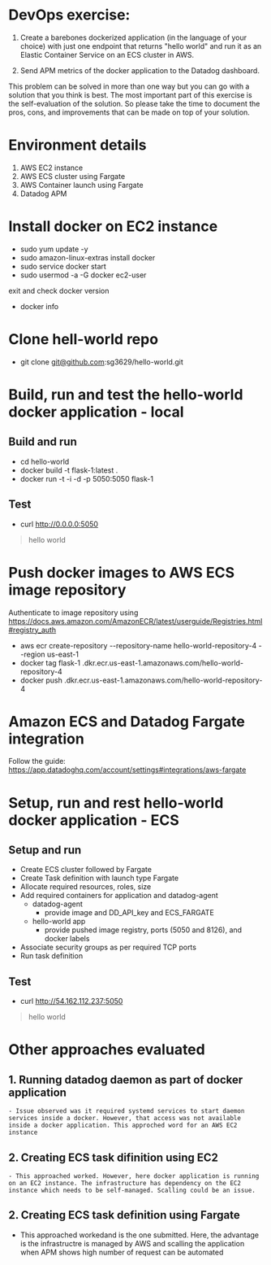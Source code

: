 # DevOps exercise:

1. Create a barebones dockerized application (in the language of your choice) with just one endpoint that returns "hello world" and run it as an Elastic Container Service on an ECS cluster in AWS. 

2. Send APM metrics of the docker application to the Datadog dashboard.

This problem can be solved in more than one way but you can go with a solution that you think is best. The most important part of this exercise is the self-evaluation of the solution. So please take the time to document the pros, cons, and improvements that can be made on top of your solution.

# Environment details

1. AWS EC2 instance
2. AWS ECS cluster using Fargate  
3. AWS Container launch using Fargate
4. Datadog APM 

# Install docker on EC2 instance

  - sudo yum update -y
  - sudo amazon-linux-extras install docker
  - sudo service docker start
  - sudo usermod -a -G docker ec2-user

exit and check docker version
  - docker info

# Clone hell-world repo 

  - git clone git@github.com:sg3629/hello-world.git

# Build, run and test the hello-world docker application - local

## Build and run
  - cd hello-world 
  - docker build -t flask-1:latest . 
  - docker run -t -i -d -p 5050:5050 flask-1
## Test
  - curl http://0.0.0.0:5050
  > hello world 

# Push docker images to AWS ECS image repository 

Authenticate to image repository using https://docs.aws.amazon.com/AmazonECR/latest/userguide/Registries.html#registry_auth 
 
  - aws ecr create-repository --repository-name hello-world-repository-4 --region us-east-1
  - docker tag flask-1 <ID>.dkr.ecr.us-east-1.amazonaws.com/hello-world-repository-4
  - docker push <ID>.dkr.ecr.us-east-1.amazonaws.com/hello-world-repository-4  

# Amazon ECS and Datadog Fargate integration 

Follow the guide: https://app.datadoghq.com/account/settings#integrations/aws-fargate 

# Setup, run and rest hello-world docker application - ECS 

  ## Setup and run
  - Create ECS cluster followed by Fargate 
  - Create Task definition with launch type Fargate 
  - Allocate required resources, roles, size
  - Add required containers for application and datadog-agent 
      - datadog-agent 
        - provide image and DD_API_key and ECS_FARGATE 
      - hello-world app
        - provide pushed image registry, ports (5050 and 8126), and docker labels 
  - Associate security groups as per required TCP ports 
  - Run task definition 
 
  ## Test 

  - curl http://54.162.112.237:5050 
  > hello world

# Other approaches evaluated 

  ## 1. Running datadog daemon as part of docker application 
    - Issue observed was it required systemd services to start daemon services inside a docker. However, that access was not available inside a docker application. This approched word for an AWS EC2 instance 
  ## 2. Creating ECS task difinition using EC2 
    - This approached worked. However, here docker application is running on an EC2 instance. The infrastructure has dependency on the EC2 instance which needs to be self-managed. Scalling could be an issue. 
  ## 2. Creating ECS task definition using Fargate
  - This approached workedand is the one submitted. Here, the advantage is the infrastructre is managed by AWS and scalling the application when APM shows high number of request can be automated
